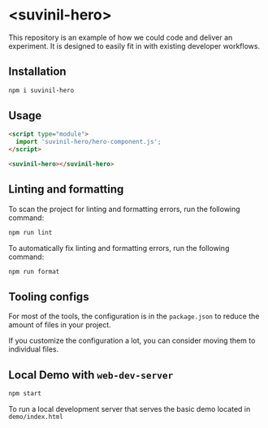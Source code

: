 # \<suvinil-hero>

This repository is an example of how we could code and deliver an experiment. It is designed to easily fit in with existing developer workflows.

## Installation

```bash
npm i suvinil-hero
```

## Usage

```html
<script type="module">
  import 'suvinil-hero/hero-component.js';
</script>

<suvinil-hero></suvinil-hero>
```

## Linting and formatting

To scan the project for linting and formatting errors, run the following command:

```bash
npm run lint
```

To automatically fix linting and formatting errors, run the following command:

```bash
npm run format
```


## Tooling configs

For most of the tools, the configuration is in the `package.json` to reduce the amount of files in your project.

If you customize the configuration a lot, you can consider moving them to individual files.

## Local Demo with `web-dev-server`

```bash
npm start
```

To run a local development server that serves the basic demo located in `demo/index.html`
